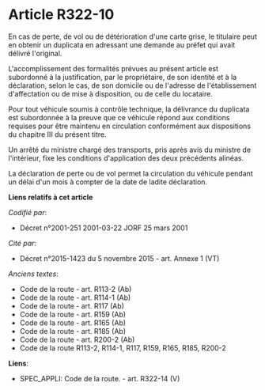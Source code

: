 # Article R322-10

En cas de perte, de vol ou de détérioration d'une carte grise, le titulaire peut en obtenir un duplicata en adressant une
demande au préfet qui avait délivré l'original.

L'accomplissement des formalités prévues au présent article est subordonné à la justification, par le propriétaire, de son
identité et à la déclaration, selon le cas, de son domicile ou de l'adresse de l'établissement d'affectation ou de mise à
disposition, ou de celle du locataire.

Pour tout véhicule soumis à contrôle technique, la délivrance du duplicata est subordonnée à la preuve que ce véhicule répond
aux conditions requises pour être maintenu en circulation conformément aux dispositions du chapitre III du présent titre.

Un arrêté du ministre chargé des transports, pris après avis du ministre de l'intérieur, fixe les conditions d'application
des deux précédents alinéas.

La déclaration de perte ou de vol permet la circulation du véhicule pendant un délai d'un mois à compter de la date de ladite
déclaration.

**Liens relatifs à cet article**

_Codifié par_:

  - Décret n°2001-251 2001-03-22 JORF 25 mars 2001

_Cité par_:

  - Décret n°2015-1423 du 5 novembre 2015 - art. Annexe 1 (VT)

_Anciens textes_:

  - Code de la route - art. R113-2 (Ab)
  - Code de la route - art. R114-1 (Ab)
  - Code de la route - art. R117 (Ab)
  - Code de la route - art. R159 (Ab)
  - Code de la route - art. R165 (Ab)
  - Code de la route - art. R185 (Ab)
  - Code de la route - art. R200-2 (Ab)
  - Code de la route R113-2, R114-1, R117, R159, R165, R185, R200-2

**Liens**:

  - SPEC_APPLI: Code de la route. - art. R322-14 (V)
